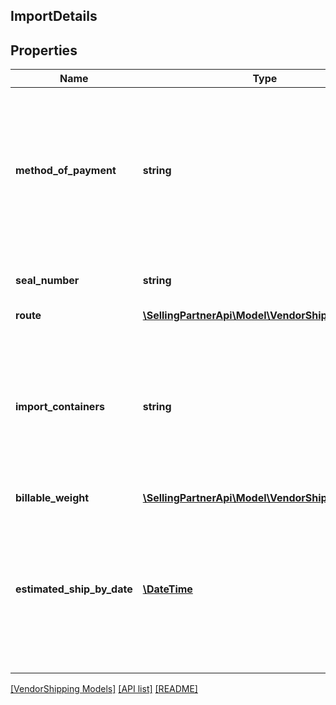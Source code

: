 ## ImportDetails

## Properties

Name | Type | Description | Notes
------------ | ------------- | ------------- | -------------
**method_of_payment** | **string** | This is used for import purchase orders only. If the recipient requests, this field will contain the shipment method of payment. | [optional]
**seal_number** | **string** | The container&#39;s seal number. | [optional]
**route** | [**\SellingPartnerApi\Model\VendorShipping\Route**](Route.md) |  | [optional]
**import_containers** | **string** | Types and numbers of container(s) for import purchase orders. Can be a comma-separated list if shipment has multiple containers. | [optional]
**billable_weight** | [**\SellingPartnerApi\Model\VendorShipping\Weight**](Weight.md) |  | [optional]
**estimated_ship_by_date** | [**\DateTime**](\DateTime.md) | Date on which the shipment is expected to be shipped. This value should not be in the past and not more than 60 days out in the future. | [optional]

[[VendorShipping Models]](../) [[API list]](../../Api) [[README]](../../../README.md)
